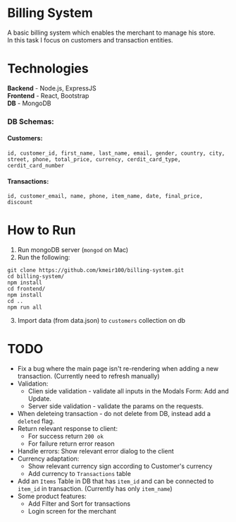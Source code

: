 # Billing System

A basic billing system which enables the merchant to manage his store.   
In this task I focus on customers and transaction entities.

# Technologies

**Backend** - Node.js, ExpressJS  
**Frontend** - React, Bootstrap  
**DB** - MongoDB  

### DB Schemas:
#### Customers:
   
`id, customer_id, first_name, last_name, email, gender, country, city, street, phone, total_price, currency, cerdit_card_type, cerdit_card_number`
 
#### Transactions:
  
`id, customer_email, name, phone, item_name, date, final_price, discount`

# How to Run
1. Run mongoDB server (`mongod` on Mac)
2. Run the following:
```shell
git clone https://github.com/kmeir100/billing-system.git
cd billing-system/
npm install
cd frontend/
npm install
cd ..
npm run all
```
3. Import data (from data.json) to `customers` collection on db

# TODO
- Fix a bug where the main page isn't re-rendering when adding a new transaction. (Currently need to refresh manually)
- Validation:
   -  Clien side validation - validate all inputs in the Modals Form: Add and Update.
   -  Server side validation - validate the params on the requests.
- When deleteing transaction - do not delete from DB, instead add a `deleted` flag.  
- Return relevant response to client:
  - For success return `200 ok`
  - For failure return error reason
- Handle errors: Show relevant error dialog to the client
- Currency adaptation: 
   - Show relevant currency sign according to Customer's currency
   - Add currency to `Transactions` table
- Add an `Items` Table in DB that has `item_id` and can be connected to `item_id` in transaction. (Currently has only `item_name`)
- Some product features:
  - Add Filter and Sort for transactions
  - Login screen for the merchant


